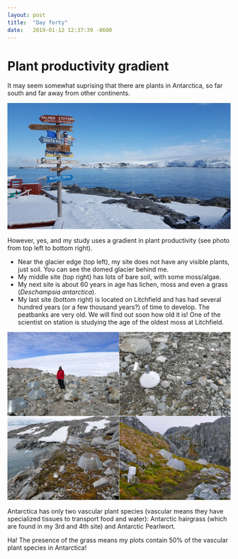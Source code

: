```yaml
---
layout: post
title:  "Day forty"
date:   2019-01-12 12:37:39 -0600
---
```

# Plant productivity gradient 
It may seem somewhat suprising that there are plants in Antarctica, so far south and far away from other continents. 

![Remoteness of Palmer](/assets/blog_photos/190112/20181216_073954.jpg)

However, yes, and my study uses a gradient in plant productivity (see photo from top left to bottom right). 
* Near the glacier edge (top left), my site does not have any visible plants, just soil. You can see the domed glacier behind me. 
* My middle site (top right) has lots of bare soil, with some moss/algae. 
* My next site is about 60 years in age has lichen, moss and even a grass (*Deschampsia antarctica*). 
* My last site (bottom right) is located on Litchfield and has had several hundred years (or a few thousand years?) of time to develop. The peatbanks are very old. We will find out soon how old it is! One of the scientist on station is studying the age of the oldest moss at Litchfield. 

![Plant productivity gradient](/assets/blog_photos/190112/Gradient.jpg)

Antarctica has only two vascular plant species (vascular means they have specialized tissues to transport food and water): Antarctic hairgrass (which are found in my 3rd and 4th site) and Antarctic Pearlwort. 

Ha! The presence of the grass means my plots contain 50% of the vascular plant species in Antarctica!
